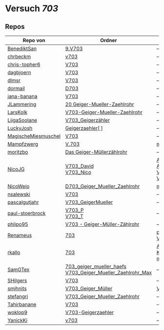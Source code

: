 # Versuch *703*

## Repos

|                     Repo von                     |                                                                                                                               Ordner                                                                                                                                |                                                                                                                                                                                                                                                                                                               PDFs                                                                                                                                                                                                                                                                                                                |
|--------------------------------------------------|---------------------------------------------------------------------------------------------------------------------------------------------------------------------------------------------------------------------------------------------------------------------|-----------------------------------------------------------------------------------------------------------------------------------------------------------------------------------------------------------------------------------------------------------------------------------------------------------------------------------------------------------------------------------------------------------------------------------------------------------------------------------------------------------------------------------------------------------------------------------------------------------------------------------|
|[BenediktSan](../repo/BenediktSan)                |[9.V703](https://github.com/BenediktSan/AnfaengerPraktikum2020/tree/main/Versuche%20Semester%20III/9.V703)                                                                                                                                                           |–                                                                                                                                                                                                                                                                                                                                                                                                                                                                                                                                                                                                                                  |
|[chrbeckm](../repo/chrbeckm)                      |[v703](https://github.com/chrbeckm/anfaenger-praktikum/tree/master/v703)                                                                                                                                                                                             |–                                                                                                                                                                                                                                                                                                                                                                                                                                                                                                                                                                                                                                  |
|[chris-topher6](../repo/chris-topher6)            |[V703](https://github.com/chris-topher6/Anfaenger-Praktikum/tree/master/V703)                                                                                                                                                                                        |–                                                                                                                                                                                                                                                                                                                                                                                                                                                                                                                                                                                                                                  |
|[dagbjoern](../repo/dagbjoern)                    |[V703](https://github.com/dagbjoern/AP-Physik/tree/master/V703)                                                                                                                                                                                                      |–                                                                                                                                                                                                                                                                                                                                                                                                                                                                                                                                                                                                                                  |
|[dlmsr](../repo/dlmsr)                            |[V703](https://github.com/dlmsr/praktikum/tree/master/V703)                                                                                                                                                                                                          |–                                                                                                                                                                                                                                                                                                                                                                                                                                                                                                                                                                                                                                  |
|[dormail](../repo/dormail)                        |[D703](https://github.com/dormail/ap/tree/main/D703)                                                                                                                                                                                                                 |–                                                                                                                                                                                                                                                                                                                                                                                                                                                                                                                                                                                                                                  |
|[jana-banana](../repo/jana-banana)                |[V703](https://github.com/jana-banana/AP-2020/tree/main/we%20did%20that/V703)                                                                                                                                                                                        |–                                                                                                                                                                                                                                                                                                                                                                                                                                                                                                                                                                                                                                  |
|[JLammering](../repo/JLammering)                  |[20 Geiger-Mueller-Zaehlrohr](https://github.com/JLammering/Physikalisches-Praktikum/tree/master/20%20Geiger-Mueller-Zaehlrohr)                                                                                                                                      |–                                                                                                                                                                                                                                                                                                                                                                                                                                                                                                                                                                                                                                  |
|[LarsKolk](../repo/LarsKolk)                      |[V703-Geiger-Mueller-Zaehlrohr](https://github.com/LarsKolk/Anfaengerpraktikum/tree/master/V703-Geiger-Mueller-Zaehlrohr)                                                                                                                                            |–                                                                                                                                                                                                                                                                                                                                                                                                                                                                                                                                                                                                                                  |
|[LiigaSoolane](../repo/LiigaSoolane)              |[V703_Geigerzähler](https://github.com/LiigaSoolane/Paktikum-mit-dem-Teufel/tree/main/V703_Geigerz%C3%A4hler)                                                                                                                                                        |–                                                                                                                                                                                                                                                                                                                                                                                                                                                                                                                                                                                                                                  |
|[LuckyJosh](../repo/LuckyJosh)                    |[Geigerzaehler[ ]](https://github.com/LuckyJosh/APPhysik/tree/master/Geigerzaehler%5B%20%5D)                                                                                                                                                                         |–                                                                                                                                                                                                                                                                                                                                                                                                                                                                                                                                                                                                                                  |
|[MagischeMiesmuschel](../repo/MagischeMiesmuschel)|[V703](https://github.com/MagischeMiesmuschel/AnfaengerPraktikum/tree/master/V703)                                                                                                                                                                                   |–                                                                                                                                                                                                                                                                                                                                                                                                                                                                                                                                                                                                                                  |
|[Mampfzwerg](../repo/Mampfzwerg)                  |[V.703](https://github.com/Mampfzwerg/Praktikum/tree/master/V.703)                                                                                                                                                                                                   |[main.pdf](https://docs.google.com/viewer?url=https://raw.githubusercontent.com/Mampfzwerg/Praktikum/master/V.703/latex-template/main.pdf)                                                                                                                                                                                                                                                                                                                                                                                                                                                                                         |
|[moritzbo](../repo/moritzbo)                      |[Das Geiger-Müllerzählrohr](https://github.com/moritzbo/anfaenger_praktikum/tree/main/Das%20Geiger-M%C3%BCllerz%C3%A4hlrohr)                                                                                                                                         |–                                                                                                                                                                                                                                                                                                                                                                                                                                                                                                                                                                                                                                  |
|[NicoJG](../repo/NicoJG)                          |[V703_David](https://github.com/NicoJG/Anfaengerpraktikum/tree/master/V703_David)<br/>[V703_Nico](https://github.com/NicoJG/Anfaengerpraktikum/tree/master/V703_Nico)                                                                                                |[Abgabe.pdf](https://docs.google.com/viewer?url=https://raw.githubusercontent.com/NicoJG/Anfaengerpraktikum/master/V703_Nico/Abgabe.pdf)<br/>[Abgabe_korrigiert.pdf](https://docs.google.com/viewer?url=https://raw.githubusercontent.com/NicoJG/Anfaengerpraktikum/master/V703_Nico/Abgabe_korrigiert.pdf)<br/>[V703_Feedback.pdf](https://docs.google.com/viewer?url=https://raw.githubusercontent.com/NicoJG/Anfaengerpraktikum/master/V703_Nico/V703_Feedback.pdf)<br/>[V703_Feedback2.pdf](https://docs.google.com/viewer?url=https://raw.githubusercontent.com/NicoJG/Anfaengerpraktikum/master/V703_Nico/V703_Feedback2.pdf)|
|[NicoWeio](../repo/NicoWeio)                      |[D703_Geiger_Mueller_Zaehlrohr](https://github.com/NicoWeio/AP/tree/gh-pages/D703_Geiger_Mueller_Zaehlrohr)                                                                                                                                                          |[main.pdf](https://docs.google.com/viewer?url=https://raw.githubusercontent.com/NicoWeio/AP/gh-pages/D703_Geiger_Mueller_Zaehlrohr/build/main.pdf)                                                                                                                                                                                                                                                                                                                                                                                                                                                                                 |
|[nsalewski](../repo/nsalewski)                    |[V703](https://github.com/nsalewski/laboratory/tree/master/V703)                                                                                                                                                                                                     |–                                                                                                                                                                                                                                                                                                                                                                                                                                                                                                                                                                                                                                  |
|[pascalgutjahr](../repo/pascalgutjahr)            |[V703_GeigerMueller](https://github.com/pascalgutjahr/Praktikum-1/tree/master/V703_GeigerMueller)                                                                                                                                                                    |–                                                                                                                                                                                                                                                                                                                                                                                                                                                                                                                                                                                                                                  |
|[paul-stoerbrock](../repo/paul-stoerbrock)        |[V703_P](https://github.com/paul-stoerbrock/Praktikum/tree/master/V703_P)<br/>[V703_T](https://github.com/paul-stoerbrock/Praktikum/tree/master/V703_T)                                                                                                              |–                                                                                                                                                                                                                                                                                                                                                                                                                                                                                                                                                                                                                                  |
|[phlipo95](../repo/phlipo95)                      |[V703 - Geiger-Müller-Zählrohr](https://github.com/phlipo95/AP-Praktikum/tree/master/V703%20-%20Geiger-M%C3%BCller-Z%C3%A4hlrohr)                                                                                                                                    |–                                                                                                                                                                                                                                                                                                                                                                                                                                                                                                                                                                                                                                  |
|[Renameus](../repo/Renameus)                      |[703](https://github.com/Renameus/PhysikPraktikum1/tree/master/Versuche/703)                                                                                                                                                                                         |[protokoll.pdf](https://docs.google.com/viewer?url=https://raw.githubusercontent.com/Renameus/PhysikPraktikum1/master/Versuche/703/protokoll.pdf)<br/>[V703.pdf](https://docs.google.com/viewer?url=https://raw.githubusercontent.com/Renameus/PhysikPraktikum1/master/Versuche/703/V703.pdf)                                                                                                                                                                                                                                                                                                                                      |
|[rkallo](../repo/rkallo)                          |[703](https://github.com/rkallo/APWS1718/tree/master/703)                                                                                                                                                                                                            |[Anleitung703.pdf](https://docs.google.com/viewer?url=https://raw.githubusercontent.com/rkallo/APWS1718/master/703/Anleitung703.pdf)<br/>[Korrektur.pdf](https://docs.google.com/viewer?url=https://raw.githubusercontent.com/rkallo/APWS1718/master/703/Korrektur.pdf)<br/>[main.pdf](https://docs.google.com/viewer?url=https://raw.githubusercontent.com/rkallo/APWS1718/master/703/main.pdf)                                                                                                                                                                                                                                   |
|[SamGTex](../repo/SamGTex)                        |[703_geiger_mueller_haefs](https://github.com/SamGTex/Physik_Praktikum_Samuel_Max/tree/master/703_geiger_mueller_haefs)<br/>[V703_Geiger_Mueller_Zaehlrohr_Max](https://github.com/SamGTex/Physik_Praktikum_Samuel_Max/tree/master/V703_Geiger_Mueller_Zaehlrohr_Max)|–                                                                                                                                                                                                                                                                                                                                                                                                                                                                                                                                                                                                                                  |
|[SHilgers](../repo/SHilgers)                      |[V703](https://github.com/SHilgers/Praktikum2/tree/master/V703)                                                                                                                                                                                                      |–                                                                                                                                                                                                                                                                                                                                                                                                                                                                                                                                                                                                                                  |
|[smjhnits](../repo/smjhnits)                      |[V703_Geiger_Müller](https://github.com/smjhnits/Praktikum_TU_D_16-17/tree/master/Anf%C3%A4ngerpraktikum/Protokolle/V703_Geiger_M%C3%BCller)                                                                                                                         |[V703.pdf](https://docs.google.com/viewer?url=https://raw.githubusercontent.com/smjhnits/Praktikum_TU_D_16-17/master/Anf%C3%A4ngerpraktikum/Fertige%20Protokolle/V703.pdf)                                                                                                                                                                                                                                                                                                                                                                                                                                                         |
|[stefangri](../repo/stefangri)                    |[V703_Geiger_Mueller_Zaehlrohr](https://github.com/stefangri/s_s_productions/tree/master/PHY341/V703_Geiger_Mueller_Zaehlrohr)                                                                                                                                       |–                                                                                                                                                                                                                                                                                                                                                                                                                                                                                                                                                                                                                                  |
|[Tahirbanane](../repo/Tahirbanane)                |[V703](https://github.com/Tahirbanane/AP/tree/main/V703)                                                                                                                                                                                                             |–                                                                                                                                                                                                                                                                                                                                                                                                                                                                                                                                                                                                                                  |
|[woklop9](../repo/woklop9)                        |[V703-Geigerzaehler](https://github.com/woklop9/Anfaengerpraktikum/tree/master/V703-Geigerzaehler)                                                                                                                                                                   |–                                                                                                                                                                                                                                                                                                                                                                                                                                                                                                                                                                                                                                  |
|[YanickKi](../repo/YanickKi)                      |[v703](https://github.com/YanickKi/AP_T_Y/tree/main/v703)                                                                                                                                                                                                            |–                                                                                                                                                                                                                                                                                                                                                                                                                                                                                                                                                                                                                                  |
